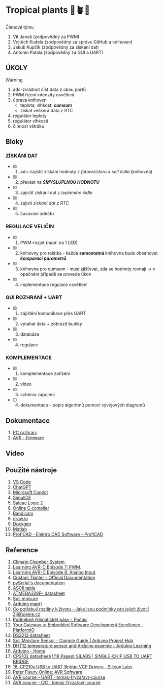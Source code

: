 # Tropical plants :palm_tree::potted_plant::cactus:
Členové týmu

1. Vít Janoš (zodpovědný za PWM)
2. Vojtěch Kudela (zodpovědný za správu GitHub a knihoven)
3. Jakub Kupčík (zodpovědný za získání dat)
4. Antonín Putala (zodpovědný za GUI a UART)

## ÚKOLY
> [!WARNING]
> 1. adc-zvládnot číst data z obou portů
> 2. PWM řízení intenzity osvětlení
> 4. úprava knihoven
>    - teplota, vlhkost, _**cumsum**_ 
>    - získat veškerá data z RTC
> 6. regulátor teploty
> 7. regulátor vlhkosti
> 8. činnost větráku

## Bloky
### ZÍSKÁNÍ DAT
- [x] 1. adc-zajistit získání hodnoty z _fotorezistoru_ a _soil čidla_ (knihovna)
- [x] 2. převést na _**SMYSLUPLNOU HODNOTU**_
- [x] 3. zajistit získání dat z _teplotního čidla_
- [x] 4. zajisti _získání dat z RTC_
- [x] 5. časování odečtu
   
### REGULACE VELIČIN
- [x] 1. PWM-rozjet (např. na 1 LED)
- [x] 2. knihovny pro relátka - každá **samostatná** knihovna bude obsahovat _**komparaci parametrů**_
- [x] 3. knihovna pro cumsum - musí zjišťovat, zda se hodnoty rovnají -> v opačném případě se provede úkon 
- [x] 4. implementace regulace osvětlení

### GUI ROZHRANÍ + UART
- [x] 1. zajištění komunikace přes UART
- [x] 2. vytahat data + zobrazit budíky
- [x] 3. databáze
- [x] 4. regulace

### KOMPLEMENTACE
- [x] 1. komplementace zařízení
- [x] 2. video
- [x] 3. schéma zapojení
- [ ] 4. dokumentace - popis algoritmů pomocí vývojových diagramů

## Dokumentace
1. [PC rozhraní](https://raw.githack.com/VojtaKudela/BPC-DE2/refs/heads/main/Documentation/Python/html/index.html)
2. [AVR - firmware](https://raw.githack.com/VojtaKudela/BPC-DE2/refs/heads/main/Documentation/AVR-C/html/index.html)

## Video

## Použité nástroje
1. [VS Code](https://code.visualstudio.com/)
1. [ChatGPT](https://chatgpt.com/)
2. [Microsoft Copilot](https://copilot.microsoft.com/)
3. [SimulIDE](https://simulide.com/p/)
4. [Saleae Logic 2](https://www.saleae.com/pages/downloads)
5. [Online C compiler](https://www.online-cpp.com/online_c_compiler)
6. [Bandicam](https://www.bandicam.com/cz/)
7. [draw.io](https://app.diagrams.net/)
8. [Doxygen](https://doxygen.nl/index.html)
9. [Matlab](https://www.mathworks.com/products/matlab.html)
10. [ProfiCAD - Elektro CAD Software - ProfiCAD](https://www.proficad.cz/)

## Reference
1. [Climate Chamber System](https://projecthub.arduino.cc/ms_peach/climate-chamber-system-c545de).
2. [Learning AVR-C Episode 7: PWM](https://www.youtube.com/watch?v=ZhIRRyhfhLM&list=PLA6BB228B08B03EDD&index=7).
3. [Learning AVR-C Episode 8: Analog Input](https://www.youtube.com/watch?v=51QJ_WHN7u0&list=PLA6BB228B08B03EDD&index=8&fbclid=IwY2xjawGghWBleHRuA2FlbQIxMAABHVy7dx15Emsi53adUYbmtC7HX_bKwPgDDZE106S3zNYXwdnrUu0nhW8zyA_aem_Rj_25ybcyhsOJBNBMxLZ1Q).
4. [Custom Tkinter - Official Documentation](https://customtkinter.tomschimansky.com/)
5. [pySerial's documentation](https://pyserial.readthedocs.io/en/latest/)
6. [ASCII table](https://www.ascii-code.com/)
7. [ATMEGA328P- datasheet](https://www.microchip.com/en-us/product/ATmega328p)
8. [Soil moisure](https://www.makerguides.com/capacitive-soil-moisture-sensor-with-arduino/)
9. [Arduino map()](https://reference.arduino.cc/reference/en/language/functions/math/map/)
10. [Co potřebují rostliny k životu - Jaké jsou podmínky pro jejich život | Zjišťujeme.cz](https://www.zjistujeme.cz/co-potrebuji-rostliny-k-zivotu-jake-jsou-podminky-pro-jejich-zivot/#:~:text=Co%20pot%C5%99ebuj%C3%AD%20rostliny%20k%20%C5%BEivotu%20%E2%80%93%20Jak%C3%A9%20jsou,slune%C4%8Dn%C3%ADho%20sv%C4%9Btla.%20...%204%20Prostor%20a%20%C4%8Das%20)
11. [Podnebné (klimatické) pásy - Počasí](http://aaapocasi.cz/podnebne-klimaticke-pasy/)
12. [Your Gateway to Embedded Software Development Excellence · PlatformIO](https://platformio.org/?utm_source=platformio&utm_medium=piohome)
13. [DS3213 datasheet](https://www.analog.com/media/en/technical-documentation/data-sheets/DS3231.pdf)
14. [Soil Moisture Sensor - Comple Guide | Arduino Project Hub](https://projecthub.arduino.cc/lucasfernando/soil-moisture-sensor-comple-guide-b9c82b)
15. [DHT12 temperature sensor and Arduino example - Arduino Learning](https://www.arduinolearning.com/code/dht12-temperature-sensor-arduino-example.php)
16. [Arduino - Home](https://www.arduino.cc/)
17. [CP2102 datasheet(1/18 Pages) SILABS | SINGLE-CHIP USB TO UART BRIDGE](https://www.alldatasheet.com/html-pdf/201067/SILABS/CP2102/215/1/CP2102.html)
18. [18.	CP210x USB to UART Bridge VCP Drivers - Silicon Labs](https://www.silabs.com/developer-tools/usb-to-uart-bridge-vcp-drivers)
19. [Peter Fleury Online: AVR Software](http://www.peterfleury.epizy.com/avr-software.html?i=1)
20. [AVR course – UART · tomas-fryza/avr-course](https://github.com/tomas-fryza/avr-course/tree/master/lab5-uart)
21. [AVR course – I2C    · tomas-fryza/avr-course](https://github.com/tomas-fryza/avr-course/tree/master/lab6-i2c)



